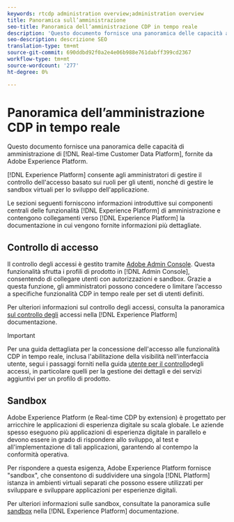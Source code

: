 ```yaml
---
keywords: rtcdp administration overview;administration overview
title: Panoramica sull’amministrazione
seo-title: Panoramica dell’amministrazione CDP in tempo reale
description: 'Questo documento fornisce una panoramica delle capacità amministrative della piattaforma dati cliente in tempo reale, basata su Adobe Experience Platform. '
seo-description: descrizione SEO
translation-type: tm+mt
source-git-commit: 690ddbd92f0a2e4e06b988e761dabff399cd2367
workflow-type: tm+mt
source-wordcount: '277'
ht-degree: 0%

---
```



# Panoramica dell’amministrazione CDP in tempo reale

Questo documento fornisce una panoramica delle capacità di amministrazione di [!DNL Real-time Customer Data Platform], fornite da Adobe Experience Platform.

[!DNL Experience Platform] consente agli amministratori di gestire il controllo dell&#39;accesso basato sui ruoli per gli utenti, nonché di gestire le sandbox virtuali per lo sviluppo dell&#39;applicazione.

Le sezioni seguenti forniscono informazioni introduttive sui componenti centrali delle funzionalità [!DNL Experience Platform] di amministrazione e contengono collegamenti verso [!DNL Experience Platform] la documentazione in cui vengono fornite informazioni più dettagliate.

## Controllo di accesso

Il controllo degli accessi è gestito tramite [Adobe Admin Console](http://adminconsole.adobe.com). Questa funzionalità sfrutta i profili di prodotto in [!DNL Admin Console], consentendo di collegare utenti con autorizzazioni e sandbox. Grazie a questa funzione, gli amministratori possono concedere o limitare l’accesso a specifiche funzionalità CDP in tempo reale per set di utenti definiti.

Per ulteriori informazioni sul controllo degli accessi, consulta la panoramica [sul controllo degli](../../access-control/home.md) accessi nella [!DNL Experience Platform] documentazione.

>[!IMPORTANT]
>
>Per una guida dettagliata per la concessione dell&#39;accesso alle funzionalità CDP in tempo reale, inclusa l&#39;abilitazione della visibilità nell&#39;interfaccia utente, segui i passaggi forniti nella guida [utente per il controllo](../../access-control/ui/overview.md)degli accessi, in particolare quelli per la gestione dei dettagli e dei servizi aggiuntivi per un profilo di prodotto.

## Sandbox

Adobe Experience Platform (e Real-time CDP by extension) è progettato per arricchire le applicazioni di esperienza digitale su scala globale. Le aziende spesso eseguono più applicazioni di esperienza digitale in parallelo e devono essere in grado di rispondere allo sviluppo, al test e all&#39;implementazione di tali applicazioni, garantendo al contempo la conformità operativa.

Per rispondere a questa esigenza, Adobe Experience Platform fornisce &quot;sandbox&quot;, che consentono di suddividere una singola [!DNL Platform] istanza in ambienti virtuali separati che possono essere utilizzati per sviluppare e sviluppare applicazioni per esperienze digitali.

Per ulteriori informazioni sulle sandbox, consultate la panoramica sulle [sandbox](../../sandboxes/home.md) nella [!DNL Experience Platform] documentazione.